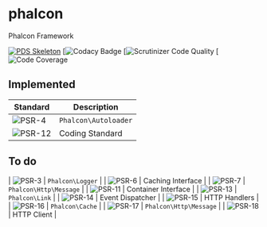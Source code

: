 # phalcon
Phalcon Framework

[![PDS Skeleton](https://img.shields.io/badge/pds-skeleton-blue.svg?style=flat-square)](https://github.com/php-pds/skeleton)
[![Codacy Badge]()
[![Scrutinizer Code Quality]()
[![Code Coverage]()

## Implemented

| Standard                                                                  | Description            |
|---------------------------------------------------------------------------|------------------------|
| ![PSR-4](https://img.shields.io/badge/PSR-4-blue.svg?style=flat-square)   | `Phalcon\Autoloader`   |
| ![PSR-12](https://img.shields.io/badge/PSR-12-blue.svg?style=flat-square) | Coding Standard        |


## To do

| ![PSR-3](https://img.shields.io/badge/PSR-3-red.svg?style=flat-square)   | `Phalcon\Logger`       |
| ![PSR-6](https://img.shields.io/badge/PSR-6-red.svg?style=flat-square)   | Caching Interface      |
| ![PSR-7](https://img.shields.io/badge/PSR-7-red.svg?style=flat-square)   | `Phalcon\Http\Message` |
| ![PSR-11](https://img.shields.io/badge/PSR-11-red.svg?style=flat-square) | Container Interface    |
| ![PSR-13](https://img.shields.io/badge/PSR-13-red.svg?style=flat-square) | `Phalcon\Link`         |
| ![PSR-14](https://img.shields.io/badge/PSR-14-red.svg?style=flat-square) | Event Dispatcher       |
| ![PSR-15](https://img.shields.io/badge/PSR-15-red.svg?style=flat-square) | HTTP Handlers          |
| ![PSR-16](https://img.shields.io/badge/PSR-16-red.svg?style=flat-square) | `Phalcon\Cache`        |
| ![PSR-17](https://img.shields.io/badge/PSR-18-red.svg?style=flat-square) | `Phalcon\Http\Message` |
| ![PSR-18](https://img.shields.io/badge/PSR-17-red.svg?style=flat-square) | HTTP Client            |
